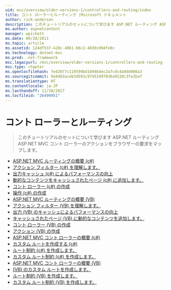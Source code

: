 ```yaml
---
uid: mvc/overview/older-versions-1/controllers-and-routing/index
title: コント ローラーとルーティング |Microsoft ドキュメント
author: rick-anderson
description: このチュートリアルのセットについて学びます ASP.NET ルーティング ASP.NET MVC コント ローラーのアクションをブラウザーの要求をマップします。
ms.author: aspnetcontent
manager: wpickett
ms.date: 09/28/2011
ms.topic: article
ms.assetid: 124df537-428c-4861-b6c2-4830c094fe0c
ms.technology: dotnet-mvc
ms.prod: .net-framework
msc.legacyurl: /mvc/overview/older-versions-1/controllers-and-routing
msc.type: chapter
ms.openlocfilehash: fe42077c119599bd169464ec2a7cdc4a0dd008a3
ms.sourcegitcommit: 9a9483aceb34591c97451997036a9120c3fe2baf
ms.translationtype: HT
ms.contentlocale: ja-JP
ms.lasthandoff: 11/10/2017
ms.locfileid: "26499951"
---
```

<a name="controllers-and-routing"></a>コント ローラーとルーティング
====================
> このチュートリアルのセットについて学びます ASP.NET ルーティング ASP.NET MVC コント ローラーのアクションをブラウザーの要求をマップします。


- [ASP.NET MVC ルーティングの概要 (c#)](asp-net-mvc-routing-overview-cs.md)
- [アクション フィルター (c#) を理解します。](understanding-action-filters-cs.md)
- [出力キャッシュ (c#) によるパフォーマンスの向上](improving-performance-with-output-caching-cs.md)
- [動的なコンテンツをキャッシュされたページ (c#) に追加します。](adding-dynamic-content-to-a-cached-page-cs.md)
- [コント ローラー (c#) の作成](creating-a-controller-cs.md)
- [操作 (c#) の作成](creating-an-action-cs.md)
- [ASP.NET MVC ルーティングの概要 (VB)](asp-net-mvc-routing-overview-vb.md)
- [アクション フィルター (VB) を理解します。](understanding-action-filters-vb.md)
- [出力 (VB) のキャッシュによるパフォーマンスの向上](improving-performance-with-output-caching-vb.md)
- [キャッシュされたページ (VB) に動的なコンテンツを追加します。](adding-dynamic-content-to-a-cached-page-vb.md)
- [コント ローラー (VB) の作成](creating-a-controller-vb.md)
- [アクション (VB) の作成](creating-an-action-vb.md)
- [ASP.NET MVC コント ローラーの概要 (c#)](aspnet-mvc-controllers-overview-cs.md)
- [カスタム ルートを作成する (c#)](creating-custom-routes-cs.md)
- [ルート制約 (c#) を作成します。](creating-a-route-constraint-cs.md)
- [カスタム ルート制約 (c#) を作成します。](creating-a-custom-route-constraint-cs.md)
- [ASP.NET MVC コント ローラーの概要 (VB)](asp-net-mvc-controller-overview-vb.md)
- [(VB) のカスタム ルートを作成します。](creating-custom-routes-vb.md)
- [ルート制約 (VB) を作成します。](creating-a-route-constraint-vb.md)
- [カスタム ルート制約 (VB) を作成します。](creating-a-custom-route-constraint-vb.md)

